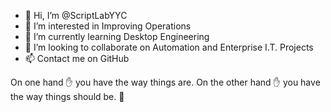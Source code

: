 - 👋 Hi, I’m @ScriptLabYYC
- 👀 I’m interested in Improving Operations
- 🌱 I’m currently learning Desktop Engineering
- 💞️ I’m looking to collaborate on Automation and Enterprise I.T. Projects
- 📫 Contact me on GitHub

On one hand :hand: you have the way things are.
On the other hand :hand: you have the way things should be. 
:pray:

<!---
ScriptLabYYC/ScriptLabYYC is a ✨ special ✨ repository because its `README.md` (this file) appears on your GitHub profile.
You can click the Preview link to take a look at your changes.
--->
